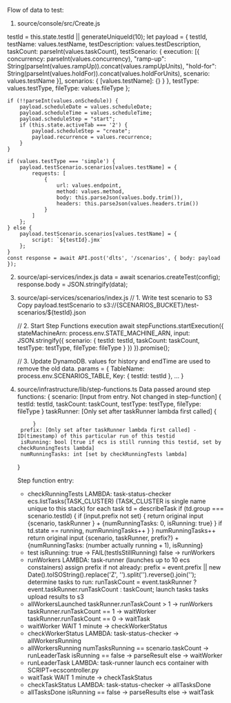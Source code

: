 Flow of data to test:

1. source/console/src/Create.js

testId = this.state.testId || generateUniqueId(10);
    let payload = {
        testId,
        testName: values.testName,
        testDescription: values.testDescription,
        taskCount: parseInt(values.taskCount),
        testScenario: {
            execution: [{
                concurrency: parseInt(values.concurrency),
                "ramp-up": String(parseInt(values.rampUp)).concat(values.rampUpUnits),
                "hold-for": String(parseInt(values.holdFor)).concat(values.holdForUnits),
                scenario: values.testName
            }],
            scenarios: {
                [values.testName]: {}
            }
        },
        testType: values.testType,
        fileType: values.fileType
    };

    if (!!parseInt(values.onSchedule)) {
        payload.scheduleDate = values.scheduleDate;
        payload.scheduleTime = values.scheduleTime;
        payload.scheduleStep = "start";
        if (this.state.activeTab === '2') {
            payload.scheduleStep = "create";
            payload.recurrence = values.recurrence;
        }
    }

    if (values.testType === 'simple') {
        payload.testScenario.scenarios[values.testName] = {
            requests: [
                {
                    url: values.endpoint,
                    method: values.method,
                    body: this.parseJson(values.body.trim()),
                    headers: this.parseJson(values.headers.trim())
                }
            ]
        };
    } else {
        payload.testScenario.scenarios[values.testName] = {
            script: `${testId}.jmx`
        };
    }
    const response = await API.post('dlts', '/scenarios', { body: payload });

2. source/api-services/index.js
    data = await scenarios.createTest(config);
    response.body = JSON.stringify(data);

3. source/api-services/scenarios/index.js
    // 1. Write test scenario to S3
    Copy payload.testScenario to s3://{SCENARIOS_BUCKET}/test-scenarios/${testId}.json

    // 2. Start Step Functions execution
    await stepFunctions.startExecution({
        stateMachineArn: process.env.STATE_MACHINE_ARN,
        input: JSON.stringify({
            scenario: {
                testId: testId,
                taskCount: taskCount,
                testType: testType,
                fileType: fileType
            }
        })
    }).promise();

    // 3. Update DynamoDB. values for history and endTime are used to remove the old data.
    params = {
        TableName: process.env.SCENARIOS_TABLE,
        Key: {
            testId: testId
        },
        ...
    }

4. source/infrastructure/lib/step-functions.ts
    Data passed around step functions:
    {
        scenario: [Input from entry. Not changed in step-function]
            {
                testId: testId,
                taskCount: taskCount,
                testType: testType,
                fileType: fileType
            }
        taskRunner: [Only set after taskRunner lambda first called]
            {
                
            }
        prefix: [Only set after taskRunner lambda first called] - ID(timestamp) of this particular run of this testid
        isRunning: bool [true if ecs is still running this testid, set by checkRunningTests lambda]
        numRunningTasks: int [set by checkRunningTests lambda]
    }

    Step function entry:
    - checkRunningTests
        LAMBDA: task-status-checker
            ecs.listTasks(TASK_CLUSTER)  (TASK_CLUSTER is single name unique to this stack)
            for each task
                td = describeTask
                if (td.group === scenario.testId) {
                    if (input.prefix not set) {
                        return original input {scenario, taskRunner } + {numRunningTasks: 0, isRunning: true}
                    }
                    if td.state == running, numRunningTasks++
                }
            }
            numRunningTasks++
            return original input {scenario, taskRunner, prefix?} + {numRunningTasks: (number actually running + 1), isRunning}
    - test isRunning:
        true -> FAIL(testIsStillRunning)
        false -> runWorkers
    - runWorkers
        LAMBDA: task-runner (launches up to 10 ecs constainers)
            assign prefix if not already: prefix = event.prefix || new Date().toISOString().replace('Z', '').split('').reverse().join('');
            determine tasks to run: runTaskCount = event.taskRunner ? event.taskRunner.runTaskCount : taskCount;
            launch tasks
            tasks upload results to s3
    - allWorkersLaunched
        taskRunner.runTaskCount > 1 -> runWorkers
        taskRunner.runTaskCount == 1 -> waitWorker
        taskRunner.runTaskCount == 0 -> waitTask
    - waitWorker
        WAIT 1 minute -> checkWorkerStatus
    - checkWorkerStatus
        LAMBDA: task-status-checker -> allWorkersRunning
    - allWorkersRunning
        numTasksRunning == scenario.taskCount -> runLeaderTask
        isRunning == false -> parseResult
        else -> waitWorker
    - runLeaderTask
        LAMBDA: task-runner
            launch ecs container with SCRIPT=ecscontroller.py
    - waitTask
        WAIT 1 minute -> checkTaskStatus
    - checkTaskStatus
        LAMBDA: task-status-checker -> allTasksDone
    - allTasksDone
        isRunning == false -> parseResults
        else -> waitTask

    